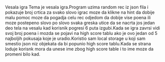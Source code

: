 Vesala igra
Tema je vesala igra.Program uzima random rec iz json fila i pokazuje broj crtica za svako slovo igrac moze da klikne na hint da dobije malu pomoc moze da pogadja celu rec odjedom da dobije vise poena ili moze postepeno slovo po slovo svaka greska utice da se nacrta jos jedan deo tela na vesalu kad korisnik pogresi 6 puta izgubi.Kada se igra zavrsi vidi svoj broj poena i mozda se pojavi na high score tablu ako je ovo jedan od 5 najboljih pokusaja koje je uradio.Koristio sam local storage u koji sam smestio json niz objekata da bi popunio high score tablu.Kada se strana loduje korisnk mora da unese ime zbog high score table i to ime moze da promeni bilo kad.
